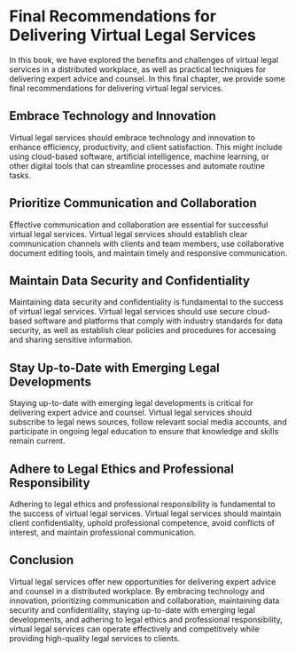 # Final Recommendations for Delivering Virtual Legal Services

In this book, we have explored the benefits and challenges of virtual legal services in a distributed workplace, as well as practical techniques for delivering expert advice and counsel. In this final chapter, we provide some final recommendations for delivering virtual legal services.

Embrace Technology and Innovation
---------------------------------

Virtual legal services should embrace technology and innovation to enhance efficiency, productivity, and client satisfaction. This might include using cloud-based software, artificial intelligence, machine learning, or other digital tools that can streamline processes and automate routine tasks.

Prioritize Communication and Collaboration
------------------------------------------

Effective communication and collaboration are essential for successful virtual legal services. Virtual legal services should establish clear communication channels with clients and team members, use collaborative document editing tools, and maintain timely and responsive communication.

Maintain Data Security and Confidentiality
------------------------------------------

Maintaining data security and confidentiality is fundamental to the success of virtual legal services. Virtual legal services should use secure cloud-based software and platforms that comply with industry standards for data security, as well as establish clear policies and procedures for accessing and sharing sensitive information.

Stay Up-to-Date with Emerging Legal Developments
------------------------------------------------

Staying up-to-date with emerging legal developments is critical for delivering expert advice and counsel. Virtual legal services should subscribe to legal news sources, follow relevant social media accounts, and participate in ongoing legal education to ensure that knowledge and skills remain current.

Adhere to Legal Ethics and Professional Responsibility
------------------------------------------------------

Adhering to legal ethics and professional responsibility is fundamental to the success of virtual legal services. Virtual legal services should maintain client confidentiality, uphold professional competence, avoid conflicts of interest, and maintain professional communication.

Conclusion
----------

Virtual legal services offer new opportunities for delivering expert advice and counsel in a distributed workplace. By embracing technology and innovation, prioritizing communication and collaboration, maintaining data security and confidentiality, staying up-to-date with emerging legal developments, and adhering to legal ethics and professional responsibility, virtual legal services can operate effectively and competitively while providing high-quality legal services to clients.
